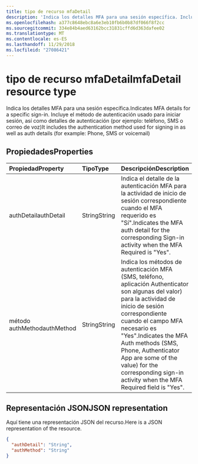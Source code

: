 ```yaml
---
title: tipo de recurso mfaDetail
description: 'Indica los detalles MFA para una sesión específica. Incluye el método de autenticación usado para iniciar sesión, así como detalles de autenticación (por ejemplo: teléfono, SMS o correo de voz) '
ms.openlocfilehash: a377c8648ebc8a6e3eb10fb6b0b87df066f8f2cc
ms.sourcegitcommit: 334e84b4aed63162bcc31831cffd6d363dafee02
ms.translationtype: MT
ms.contentlocale: es-ES
ms.lasthandoff: 11/29/2018
ms.locfileid: "27086421"
---
```

# <a name="mfadetail-resource-type"></a><span data-ttu-id="5db47-104">tipo de recurso mfaDetail</span><span class="sxs-lookup"><span data-stu-id="5db47-104">mfaDetail resource type</span></span>
<span data-ttu-id="5db47-105">Indica los detalles MFA para una sesión específica.</span><span class="sxs-lookup"><span data-stu-id="5db47-105">Indicates MFA details for a specific sign-in.</span></span> <span data-ttu-id="5db47-106">Incluye el método de autenticación usado para iniciar sesión, así como detalles de autenticación (por ejemplo: teléfono, SMS o correo de voz)</span><span class="sxs-lookup"><span data-stu-id="5db47-106">It includes the authentication method used for signing in as well as auth details (for example: Phone, SMS or voicemail)</span></span> 



## <a name="properties"></a><span data-ttu-id="5db47-107">Propiedades</span><span class="sxs-lookup"><span data-stu-id="5db47-107">Properties</span></span>
| <span data-ttu-id="5db47-108">Propiedad</span><span class="sxs-lookup"><span data-stu-id="5db47-108">Property</span></span>     | <span data-ttu-id="5db47-109">Tipo</span><span class="sxs-lookup"><span data-stu-id="5db47-109">Type</span></span>   |<span data-ttu-id="5db47-110">Descripción</span><span class="sxs-lookup"><span data-stu-id="5db47-110">Description</span></span>|
|:---------------|:--------|:----------|
|<span data-ttu-id="5db47-111">authDetail</span><span class="sxs-lookup"><span data-stu-id="5db47-111">authDetail</span></span>|<span data-ttu-id="5db47-112">String</span><span class="sxs-lookup"><span data-stu-id="5db47-112">String</span></span>|<span data-ttu-id="5db47-113">Indica el detalle de la autenticación MFA para la actividad de inicio de sesión correspondiente cuando el MFA requerido es "Sí".</span><span class="sxs-lookup"><span data-stu-id="5db47-113">Indicates the MFA auth detail for the corresponding Sign-in activity when the MFA Required is "Yes".</span></span>|
|<span data-ttu-id="5db47-114">método authMethod</span><span class="sxs-lookup"><span data-stu-id="5db47-114">authMethod</span></span>|<span data-ttu-id="5db47-115">String</span><span class="sxs-lookup"><span data-stu-id="5db47-115">String</span></span>|<span data-ttu-id="5db47-116">Indica los métodos de autenticación MFA (SMS, teléfono, aplicación Authenticator son algunas del valor) para la actividad de inicio de sesión correspondiente cuando el campo MFA necesario es "Yes".</span><span class="sxs-lookup"><span data-stu-id="5db47-116">Indicates the MFA Auth methods (SMS, Phone, Authenticator App are some of the value) for the corresponding sign-in activity when the MFA Required field is "Yes".</span></span>|

## <a name="json-representation"></a><span data-ttu-id="5db47-117">Representación JSON</span><span class="sxs-lookup"><span data-stu-id="5db47-117">JSON representation</span></span>

<span data-ttu-id="5db47-118">Aquí tiene una representación JSON del recurso.</span><span class="sxs-lookup"><span data-stu-id="5db47-118">Here is a JSON representation of the resource.</span></span>

<!-- {
  "blockType": "resource",
  "optionalProperties": [

  ],
  "@odata.type": "microsoft.graph.mfaDetail"
}-->

```json
{
  "authDetail": "String",
  "authMethod": "String"
}

```

<!-- uuid: 8fcb5dbc-d5aa-4681-8e31-b001d5168d79
2015-10-25 14:57:30 UTC -->
<!-- {
  "type": "#page.annotation",
  "description": "mfaDetail resource",
  "keywords": "",
  "section": "documentation",
  "tocPath": ""
}-->